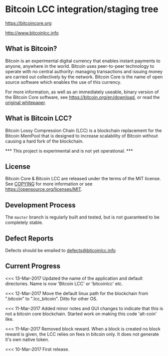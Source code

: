 Bitcoin LCC integration/staging tree
=====================================

https://bitcoincore.org

http://www.bitcoinlcc.info

What is Bitcoin?
----------------

Bitcoin is an experimental digital currency that enables instant payments to
anyone, anywhere in the world. Bitcoin uses peer-to-peer technology to operate
with no central authority: managing transactions and issuing money are carried
out collectively by the network. Bitcoin Core is the name of open source
software which enables the use of this currency.

For more information, as well as an immediately useable, binary version of
the Bitcoin Core software, see https://bitcoin.org/en/download, or read the
[original whitepaper](https://bitcoincore.org/bitcoin.pdf).

What is Bitcoin LCC?
--------------------

Bitcoin Lossy Compression Chain (LCC) is a blockchain replacement for the Bitcoin MemPool that is designed to increase scalability of Bitcoin without causing a hard fork of the blockchain. 

*** This project is experimental and is not yet operational. ***

License
-------

Bitcoin Core & Bitcoin LCC are released under the terms of the MIT license. See [COPYING](COPYING) for more
information or see https://opensource.org/licenses/MIT.

Development Process
-------------------

The `master` branch is regularly built and tested, but is not guaranteed to be
completely stable. 


Defect Reports
--------------

Defects should be emailed to defects@bitcoinlcc.info

Current Progress
----------------

<<< 13-Mar-2017 
	Updated the name of the application and default directories. Name is now 'Bitcoin LCC' or 'bitcoinlcc' etc.

<<< 12-Mar-2017
	Move the default linux path for the blockchain from ".bitcoin" to ".lcc_bitcoin". Ditto for other OS.

<<< 11-Mar-2017
	Added minor notes and GUI changes to indicate that this is not a bitcoin core blockchain. Started work on making this code 'alt-coin' like.

<<< 11-Mar-2017
	Removed block reward. When a block is created no block reward is given, the LCC relies on fees in bitcoin only. It does not generate it's own native token.   

<<< 10-Mar-2017 
	First release. 
 

